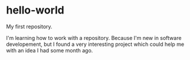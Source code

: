 # hello-world
My first repository.

I'm learning how to work with a repository. Because I'm new in software developement, but I found a very interesting project which could help me with an idea I had some month ago.
